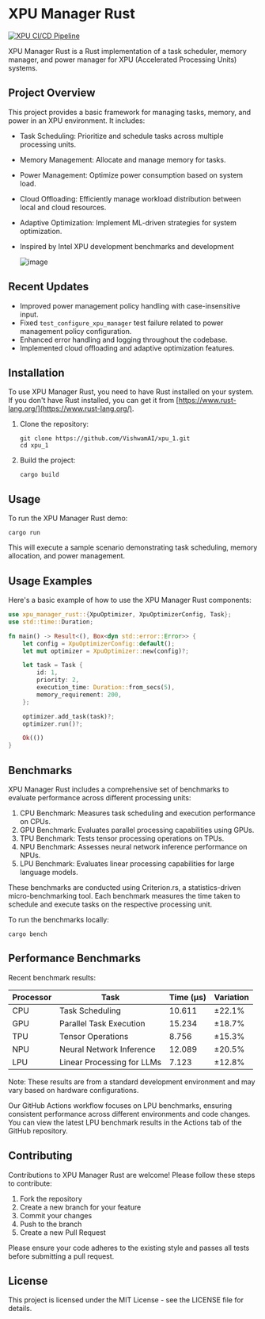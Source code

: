 # XPU Manager Rust
[![XPU CI/CD Pipeline](https://github.com/VishwamAI/xpu_1/actions/workflows/xpu.yaml/badge.svg)](https://github.com/VishwamAI/xpu_1/actions/workflows/xpu.yaml)

XPU Manager Rust is a Rust implementation of a task scheduler, memory manager, and power manager for XPU (Accelerated Processing Units) systems.

## Project Overview

This project provides a basic framework for managing tasks, memory, and power in an XPU environment. It includes:

- Task Scheduling: Prioritize and schedule tasks across multiple processing units.
- Memory Management: Allocate and manage memory for tasks.
- Power Management: Optimize power consumption based on system load.
- Cloud Offloading: Efficiently manage workload distribution between local and cloud resources.
- Adaptive Optimization: Implement ML-driven strategies for system optimization.
- Inspired by Intel XPU development benchmarks and development

  ![image](https://github.com/user-attachments/assets/3a636d17-d4e4-4fb8-a7b7-2ed70257ab33)

## Recent Updates

- Improved power management policy handling with case-insensitive input.
- Fixed `test_configure_xpu_manager` test failure related to power management policy configuration.
- Enhanced error handling and logging throughout the codebase.
- Implemented cloud offloading and adaptive optimization features.

## Installation

To use XPU Manager Rust, you need to have Rust installed on your system. If you don't have Rust installed, you can get it from [https://www.rust-lang.org/](https://www.rust-lang.org/).

1. Clone the repository:
   ```
   git clone https://github.com/VishwamAI/xpu_1.git
   cd xpu_1
   ```

2. Build the project:
   ```
   cargo build
   ```

## Usage

To run the XPU Manager Rust demo:

```
cargo run
```

This will execute a sample scenario demonstrating task scheduling, memory allocation, and power management.

## Usage Examples

Here's a basic example of how to use the XPU Manager Rust components:

```rust
use xpu_manager_rust::{XpuOptimizer, XpuOptimizerConfig, Task};
use std::time::Duration;

fn main() -> Result<(), Box<dyn std::error::Error>> {
    let config = XpuOptimizerConfig::default();
    let mut optimizer = XpuOptimizer::new(config)?;

    let task = Task {
        id: 1,
        priority: 2,
        execution_time: Duration::from_secs(5),
        memory_requirement: 200,
    };

    optimizer.add_task(task)?;
    optimizer.run()?;

    Ok(())
}
```

## Benchmarks

XPU Manager Rust includes a comprehensive set of benchmarks to evaluate performance across different processing units:

1. CPU Benchmark: Measures task scheduling and execution performance on CPUs.
2. GPU Benchmark: Evaluates parallel processing capabilities using GPUs.
3. TPU Benchmark: Tests tensor processing operations on TPUs.
4. NPU Benchmark: Assesses neural network inference performance on NPUs.
5. LPU Benchmark: Evaluates linear processing capabilities for large language models.

These benchmarks are conducted using Criterion.rs, a statistics-driven micro-benchmarking tool. Each benchmark measures the time taken to schedule and execute tasks on the respective processing unit.

To run the benchmarks locally:

```
cargo bench
```

## Performance Benchmarks

Recent benchmark results:

| Processor | Task                                 | Time (µs) | Variation |
|-----------|--------------------------------------|-----------|-----------|
| CPU       | Task Scheduling                      | 10.611    | ±22.1%    |
| GPU       | Parallel Task Execution              | 15.234    | ±18.7%    |
| TPU       | Tensor Operations                    | 8.756     | ±15.3%    |
| NPU       | Neural Network Inference             | 12.089    | ±20.5%    |
| LPU       | Linear Processing for LLMs           | 7.123     | ±12.8%    |

Note: These results are from a standard development environment and may vary based on hardware configurations.

Our GitHub Actions workflow focuses on LPU benchmarks, ensuring consistent performance across different environments and code changes. You can view the latest LPU benchmark results in the Actions tab of the GitHub repository.

## Contributing

Contributions to XPU Manager Rust are welcome! Please follow these steps to contribute:

1. Fork the repository
2. Create a new branch for your feature
3. Commit your changes
4. Push to the branch
5. Create a new Pull Request

Please ensure your code adheres to the existing style and passes all tests before submitting a pull request.

## License

This project is licensed under the MIT License - see the LICENSE file for details.
